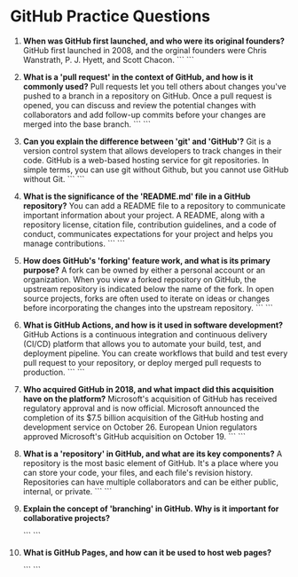 # GitHub Practice Questions

1. **When was GitHub first launched, and who were its original founders?**
GitHub first launched in 2008, and the orginal founders were Chris Wanstrath, P. J. Hyett, and Scott Chacon.
   \`\`\`
   \`\`\`

2. **What is a 'pull request' in the context of GitHub, and how is it commonly used?**
Pull requests let you tell others about changes you've pushed to a branch in a repository on GitHub. Once a pull request is opened, you can discuss and review the potential changes with collaborators and add follow-up commits before your changes are merged into the base branch.
   \`\`\`
   \`\`\`

3. **Can you explain the difference between 'git' and 'GitHub'?**
Git is a version control system that allows developers to track changes in their code. GitHub is a web-based hosting service for git repositories. In simple terms, you can use git without Github, but you cannot use GitHub without Git.
   \`\`\`
   \`\`\`

4. **What is the significance of the 'README.md' file in a GitHub repository?**
You can add a README file to a repository to communicate important information about your project. A README, along with a repository license, citation file, contribution guidelines, and a code of conduct, communicates expectations for your project and helps you manage contributions.
   \`\`\`
   \`\`\`

5. **How does GitHub's 'forking' feature work, and what is its primary purpose?**
A fork can be owned by either a personal account or an organization. When you view a forked repository on GitHub, the upstream repository is indicated below the name of the fork. In open source projects, forks are often used to iterate on ideas or changes before incorporating the changes into the upstream repository.
   \`\`\`
   \`\`\`

6. **What is GitHub Actions, and how is it used in software development?**
GitHub Actions is a continuous integration and continuous delivery (CI/CD) platform that allows you to automate your build, test, and deployment pipeline. You can create workflows that build and test every pull request to your repository, or deploy merged pull requests to production.
   \`\`\`
   \`\`\`

7. **Who acquired GitHub in 2018, and what impact did this acquisition have on the platform?**
Microsoft's acquisition of GitHub has received regulatory approval and is now official. Microsoft announced the completion of its $7.5 billion acquisition of the GitHub hosting and development service on October 26. European Union regulators approved Microsoft's GitHub acquisition on October 19.
   \`\`\`
   \`\`\`

8. **What is a 'repository' in GitHub, and what are its key components?**
A repository is the most basic element of GitHub. It's a place where you can store your code, your files, and each file's revision history. Repositories can have multiple collaborators and can be either public, internal, or private.
   \`\`\`
   \`\`\`

9. **Explain the concept of 'branching' in GitHub. Why is it important for collaborative projects?**

   \`\`\`
   \`\`\`

10. **What is GitHub Pages, and how can it be used to host web pages?**

    \`\`\`
    \`\`\`

